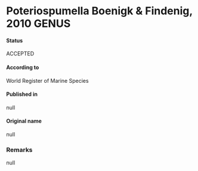 Poteriospumella Boenigk & Findenig, 2010 GENUS
=======

#### Status
ACCEPTED

#### According to
World Register of Marine Species

#### Published in
null

#### Original name
null

### Remarks
null